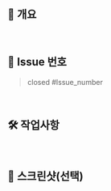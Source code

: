## 📒 개요

<!-- 내용을 적어주세요. -->

<br>

## 📍 Issue 번호

<!-- 관련있는 이슈 번호(#n)를 적어주세요. 해당 pull request merge와 함께 이슈를 닫으려면 closed #Issue_number를 적어주세요. -->

> closed #Issue_number

<br>

## 🛠️ 작업사항

<!-- 내용을 적어주세요. -->

<br>

## 📸 스크린샷(선택)
